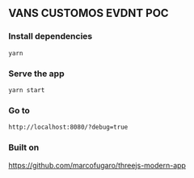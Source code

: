 ## VANS CUSTOMOS EVDNT POC

### Install dependencies
`yarn`

### Serve the app
`yarn start`

### Go to 
`http://localhost:8080/?debug=true`

### Built on 
https://github.com/marcofugaro/threejs-modern-app
